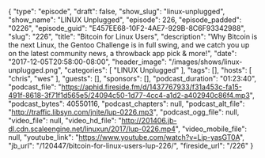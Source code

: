 {
  "type": "episode",
  "draft": false,
  "show_slug": "linux-unplugged",
  "show_name": "LINUX Unplugged",
  "episode": 226,
  "episode_padded": "0226",
  "episode_guid": "E457EE68-10F2-4AE7-929B-8C6F93342988",
  "slug": "226",
  "title": "Bitcoin for Linux Users",
  "description": "Why Bitcoin is the next Linux, the Gentoo Challenge is in full swing, and we catch you up on the latest community news, a throwback app pick & more!",
  "date": "2017-12-05T20:58:00-08:00",
  "header_image": "/images/shows/linux-unplugged.png",
  "categories": [
    "LINUX Unplugged"
  ],
  "tags": [],
  "hosts": [
    "chris",
    "wes"
  ],
  "guests": [],
  "sponsors": [],
  "podcast_duration": "01:23:40",
  "podcast_file": "https://aphid.fireside.fm/d/1437767933/f31a453c-fa15-491f-8618-3f71f1d565e5/24094c50-1d77-4cc4-a1d2-a402940c86f4.mp3",
  "podcast_bytes": 40550116,
  "podcast_chapters": null,
  "podcast_alt_file": "http://traffic.libsyn.com/jnite/lup-0226.mp3",
  "podcast_ogg_file": null,
  "video_file": null,
  "video_hd_file": "http://201406.jb-dl.cdn.scaleengine.net/linuxun/2017/lup-0226.mp4",
  "video_mobile_file": null,
  "youtube_link": "https://www.youtube.com/watch?v=Lip-yasGT0A",
  "jb_url": "/120447/bitcoin-for-linux-users-lup-226/",
  "fireside_url": "/226"
}

